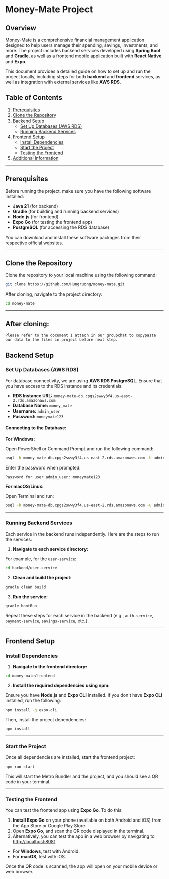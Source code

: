 
# Money-Mate Project

## Overview

Money-Mate is a comprehensive financial management application designed to help users manage their spending, savings, investments, and more. The project includes backend services developed using **Spring Boot** and **Gradle**, as well as a frontend mobile application built with **React Native** and **Expo**.

This document provides a detailed guide on how to set up and run the project locally, including steps for both **backend** and **frontend** services, as well as integration with external services like **AWS RDS**.

## Table of Contents

1. [Prerequisites](#prerequisites)
2. [Clone the Repository](#clone-the-repository)
3. [Backend Setup](#backend-setup)
    - [Set Up Databases (AWS RDS)](#set-up-databases-aws-rds)
    - [Running Backend Services](#running-backend-services)
4. [Frontend Setup](#frontend-setup)
    - [Install Dependencies](#install-dependencies)
    - [Start the Project](#start-the-project)
    - [Testing the Frontend](#testing-the-frontend)
5. [Additional Information](#additional-information)

---

## Prerequisites

Before running the project, make sure you have the following software installed:

- **Java 21** (for backend)
- **Gradle** (for building and running backend services)
- **Node.js** (for frontend)
- **Expo Go** (for testing the frontend app)
- **PostgreSQL** (for accessing the RDS database)

You can download and install these software packages from their respective official websites.

---

## Clone the Repository

Clone the repository to your local machine using the following command:

```bash
git clone https://github.com/Hungruong/money-mate.git
```

After cloning, navigate to the project directory:

```bash
cd money-mate
```

---

## After cloning:
    Please refer to the document I attach in our groupchat to copypaste our data to the files in project before next step.

## Backend Setup

### Set Up Databases (AWS RDS)

For database connectivity, we are using **AWS RDS PostgreSQL**. Ensure that you have access to the RDS instance and its credentials.

- **RDS Instance URL:** `money-mate-db.cpgs2swwy3f4.us-east-2.rds.amazonaws.com`
- **Database Name:** `money_mate`
- **Username:** `admin_user`
- **Password:** `moneymate123`

#### Connecting to the Database:

**For Windows:**

Open PowerShell or Command Prompt and run the following command:

```bash
psql -h money-mate-db.cpgs2swwy3f4.us-east-2.rds.amazonaws.com -U admin_user -d money_mate
```

Enter the password when prompted:

```
Password for user admin_user: moneymate123
```

**For macOS/Linux:**

Open Terminal and run:

```bash
psql -h money-mate-db.cpgs2swwy3f4.us-east-2.rds.amazonaws.com -U admin_user -d money_mate
```

---

### Running Backend Services

Each service in the backend runs independently. Here are the steps to run the services:

1. **Navigate to each service directory:**

For example, for the `user-service`:

```bash
cd backend/user-service
```

2. **Clean and build the project:**

```bash
gradle clean build
```

3. **Run the service:**

```bash
gradle bootRun
```

Repeat these steps for each service in the backend (e.g., `auth-service`, `payment-service`, `savings-service`, etc.).

---

## Frontend Setup

### Install Dependencies

1. **Navigate to the frontend directory:**

```bash
cd money-mate/frontend
```

2. **Install the required dependencies using npm:**

Ensure you have **Node.js** and **Expo CLI** installed. If you don't have **Expo CLI** installed, run the following:

```bash
npm install -g expo-cli
```

Then, install the project dependencies:

```bash
npm install
```

---

### Start the Project

Once all dependencies are installed, start the frontend project:

```bash
npm run start
```

This will start the Metro Bundler and the project, and you should see a QR code in your terminal.

---

### Testing the Frontend

You can test the frontend app using **Expo Go**. To do this:

1. **Install Expo Go** on your phone (available on both Android and iOS) from the App Store or Google Play Store.
2. Open **Expo Go**, and scan the QR code displayed in the terminal.
3. Alternatively, you can test the app in a web browser by navigating to [http://localhost:8081](http://localhost:8081).

- For **Windows**, test with Android.
- For **macOS**, test with iOS.

Once the QR code is scanned, the app will open on your mobile device or web browser.

